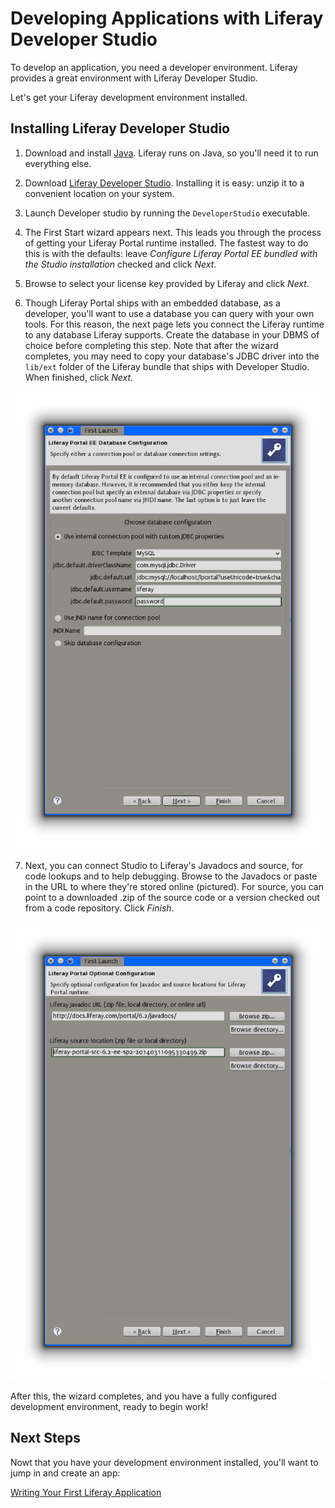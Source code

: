# Developing Applications with Liferay Developer Studio

To develop an application, you need a developer environment. Liferay provides a
great environment with Liferay Developer Studio. 

Let's get your Liferay development environment installed. 

## Installing Liferay Developer Studio

1. Download and install [Java](http://java.oracle.com). Liferay runs on Java, so
you'll need it to run everything else. 

2. Download [Liferay Developer Studio](https://www.liferay.com/downloads/liferay-projects/liferay-ide).
Installing it is easy: unzip it to a convenient location on your system.

3. Launch Developer studio by running the `DeveloperStudio` executable. 

4. The First Start wizard appears next. This leads you through the process
of getting your Liferay Portal runtime installed. The fastest way to do this is
with the defaults: leave *Configure Liferay Portal EE bundled with the Studio
installation* checked and click *Next*. 

5. Browse to select your license key provided by Liferay and click *Next*. 

6. Though Liferay Portal ships with an embedded database, as a developer,
you'll want to use a database you can query with your own tools. For this
reason, the next page lets you connect the Liferay runtime to any database
Liferay supports. Create the database in your DBMS of choice before completing
this step. Note that after the wizard completes, you may need to copy
your database's JDBC driver into the `lib/ext` folder of the Liferay bundle that
ships with Developer Studio. When finished, click *Next*. 

![Figure 1.x: The First Start wizard makes it easy to configure the runtime that ships with Liferay Developer Studio](../../images/lds-first-launch-3.png)

7. Next, you can connect Studio to Liferay's Javadocs and source, for code
lookups and to help debugging. Browse to the Javadocs or paste in the URL to
where they're stored online (pictured). For source, you can point to a
downloaded .zip of the source code or a version checked out from a code
repository. Click *Finish*. 

![Figure 1.x: Pointing Studio to the Javadocs and Liferay source can help with debugging your code.](../../images/lds-first-launch-4.png)

After this, the wizard completes, and you have a fully configured development
environment, ready to begin work! 

## Next Steps

Nowt that you have your development environment installed, you'll want to jump
in and create an app: 

[Writing Your First Liferay Application](http://www.liferay.com)

